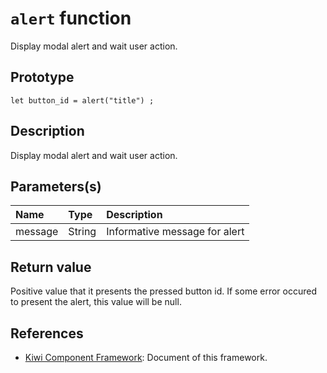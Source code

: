 # `alert` function
Display modal alert and wait user action.

## Prototype
````
let button_id = alert("title") ;
````

## Description
Display modal alert and wait user action.

## Parameters(s)
|Name |Type |Description |
|:--  |:--  |:--         |
|message |String |Informative message for alert |

## Return value
Positive value that it presents the pressed button id.
If some error occured to present the alert, this value will be null.

## References
* [Kiwi Component Framework](https://github.com/steelwheels/KiwiCompnents): Document of this framework.

